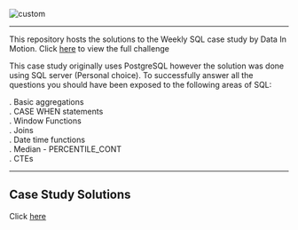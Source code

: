  ![custom](https://github-production-user-asset-6210df.s3.amazonaws.com/22597020/241724547-8ddaea04-1e46-4d07-a712-bb6acc962560.png) 
***
This repository hosts the solutions to the Weekly SQL case study by Data In Motion. Click [here](https://d-i-motion.com/lessons/customer-orders-analysis/) to view the full challenge

This case study originally uses PostgreSQL however the solution was done using SQL server (Personal choice). To successfully answer all the questions you should have been exposed to the following areas of SQL:

. Basic aggregations    
. CASE WHEN statements     
. Window Functions     
. Joins    
. Date time functions    
. Median - PERCENTILE_CONT     
. CTEs      

***
## Case Study Solutions
Click [here](https://github.com/AmitPatel-analyst/SQL-Case-Study/blob/main/Sql_case_studies(Data%20In%20Motion%2C%20LLC)/01Sql_Challenge(The%20Tiny%20Shop)/PostgreSqlcode.sql)
